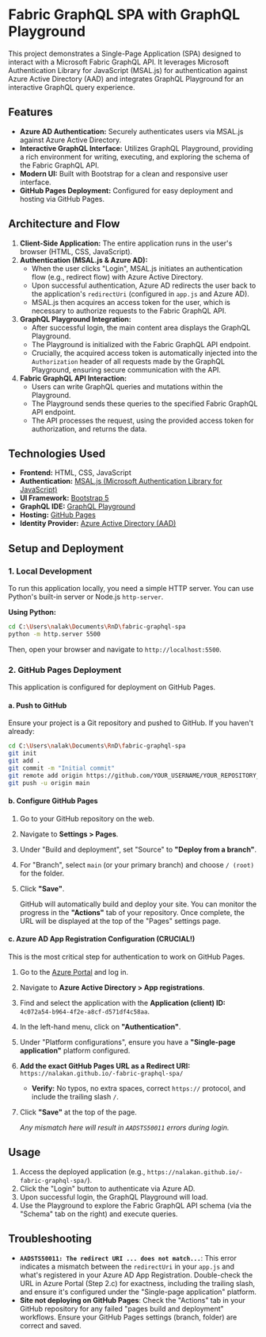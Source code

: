 # Fabric GraphQL SPA with GraphQL Playground

This project demonstrates a Single-Page Application (SPA) designed to interact with a Microsoft Fabric GraphQL API. It leverages Microsoft Authentication Library for JavaScript (MSAL.js) for authentication against Azure Active Directory (AAD) and integrates GraphQL Playground for an interactive GraphQL query experience.

## Features

-   **Azure AD Authentication:** Securely authenticates users via MSAL.js against Azure Active Directory.
-   **Interactive GraphQL Interface:** Utilizes GraphQL Playground, providing a rich environment for writing, executing, and exploring the schema of the Fabric GraphQL API.
-   **Modern UI:** Built with Bootstrap for a clean and responsive user interface.
-   **GitHub Pages Deployment:** Configured for easy deployment and hosting via GitHub Pages.

## Architecture and Flow

1.  **Client-Side Application:** The entire application runs in the user's browser (HTML, CSS, JavaScript).
2.  **Authentication (MSAL.js & Azure AD):**
    -   When the user clicks "Login", MSAL.js initiates an authentication flow (e.g., redirect flow) with Azure Active Directory.
    -   Upon successful authentication, Azure AD redirects the user back to the application's `redirectUri` (configured in `app.js` and Azure AD).
    -   MSAL.js then acquires an access token for the user, which is necessary to authorize requests to the Fabric GraphQL API.
3.  **GraphQL Playground Integration:**
    -   After successful login, the main content area displays the GraphQL Playground.
    -   The Playground is initialized with the Fabric GraphQL API endpoint.
    -   Crucially, the acquired access token is automatically injected into the `Authorization` header of all requests made by the GraphQL Playground, ensuring secure communication with the API.
4.  **Fabric GraphQL API Interaction:**
    -   Users can write GraphQL queries and mutations within the Playground.
    -   The Playground sends these queries to the specified Fabric GraphQL API endpoint.
    -   The API processes the request, using the provided access token for authorization, and returns the data.

## Technologies Used

-   **Frontend:** HTML, CSS, JavaScript
-   **Authentication:** [MSAL.js (Microsoft Authentication Library for JavaScript)](https://github.com/AzureAD/microsoft-authentication-library-for-js/tree/dev/lib/msal-browser)
-   **UI Framework:** [Bootstrap 5](https://getbootstrap.com/)
-   **GraphQL IDE:** [GraphQL Playground](https://github.com/graphql/graphql-playground)
-   **Hosting:** [GitHub Pages](https://pages.github.com/)
-   **Identity Provider:** [Azure Active Directory (AAD)](https://azure.microsoft.com/en-us/services/active-directory/)

## Setup and Deployment

### 1. Local Development

To run this application locally, you need a simple HTTP server. You can use Python's built-in server or Node.js `http-server`.

**Using Python:**

```bash
cd C:\Users\nalak\Documents\RnD\fabric-graphql-spa
python -m http.server 5500
```

Then, open your browser and navigate to `http://localhost:5500`.

### 2. GitHub Pages Deployment

This application is configured for deployment on GitHub Pages.

#### a. Push to GitHub

Ensure your project is a Git repository and pushed to GitHub. If you haven't already:

```bash
cd C:\Users\nalak\Documents\RnD\fabric-graphql-spa
git init
git add .
git commit -m "Initial commit"
git remote add origin https://github.com/YOUR_USERNAME/YOUR_REPOSITORY_NAME.git
git push -u origin main
```

#### b. Configure GitHub Pages

1.  Go to your GitHub repository on the web.
2.  Navigate to **Settings > Pages**.
3.  Under "Build and deployment", set "Source" to **"Deploy from a branch"**.
4.  For "Branch", select `main` (or your primary branch) and choose `/ (root)` for the folder.
5.  Click **"Save"**.

    GitHub will automatically build and deploy your site. You can monitor the progress in the **"Actions"** tab of your repository. Once complete, the URL will be displayed at the top of the "Pages" settings page.

#### c. Azure AD App Registration Configuration (CRUCIAL!)

This is the most critical step for authentication to work on GitHub Pages.

1.  Go to the [Azure Portal](https://portal.azure.com/) and log in.
2.  Navigate to **Azure Active Directory > App registrations**.
3.  Find and select the application with the **Application (client) ID:** `4c072a54-b964-4f2e-a8cf-d571df4c58aa`.
4.  In the left-hand menu, click on **"Authentication"**.
5.  Under "Platform configurations", ensure you have a **"Single-page application"** platform configured.
6.  **Add the exact GitHub Pages URL as a Redirect URI:**
    `https://nalakan.github.io/-fabric-graphql-spa/`
    *   **Verify:** No typos, no extra spaces, correct `https://` protocol, and include the trailing slash `/`.
7.  Click **"Save"** at the top of the page.

    *Any mismatch here will result in `AADSTS50011` errors during login.*

## Usage

1.  Access the deployed application (e.g., `https://nalakan.github.io/-fabric-graphql-spa/`).
2.  Click the "Login" button to authenticate via Azure AD.
3.  Upon successful login, the GraphQL Playground will load.
4.  Use the Playground to explore the Fabric GraphQL API schema (via the "Schema" tab on the right) and execute queries.

## Troubleshooting

-   **`AADSTS50011: The redirect URI ... does not match...`**: This error indicates a mismatch between the `redirectUri` in your `app.js` and what's registered in your Azure AD App Registration. Double-check the URL in Azure Portal (Step 2.c) for exactness, including the trailing slash, and ensure it's configured under the "Single-page application" platform.
-   **Site not deploying on GitHub Pages**: Check the "Actions" tab in your GitHub repository for any failed "pages build and deployment" workflows. Ensure your GitHub Pages settings (branch, folder) are correct and saved.

```
